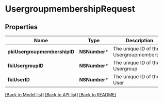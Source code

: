 # UsergroupmembershipRequest

## Properties
Name | Type | Description | Notes
------------ | ------------- | ------------- | -------------
**pkiUsergroupmembershipID** | **NSNumber*** | The unique ID of the Usergroupmembership | [optional] 
**fkiUsergroupID** | **NSNumber*** | The unique ID of the Usergroup | 
**fkiUserID** | **NSNumber*** | The unique ID of the User | 

[[Back to Model list]](../README.md#documentation-for-models) [[Back to API list]](../README.md#documentation-for-api-endpoints) [[Back to README]](../README.md)



